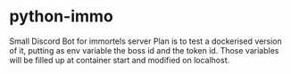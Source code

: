 # python-immo
Small Discord Bot for immortels server
Plan is to test a dockerised version of it, putting as env variable the boss id and the token id. Those variables will be filled up at container start and modified on localhost.
